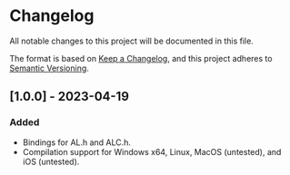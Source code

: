 # Changelog

All notable changes to this project will be documented in this file.

The format is based on [Keep a Changelog](https://keepachangelog.com/en/1.1.0/),
and this project adheres to [Semantic Versioning](https://semver.org/spec/v2.0.0.html).

## [1.0.0] - 2023-04-19

### Added

- Bindings for AL.h and ALC.h.
- Compilation support for Windows x64, Linux, MacOS (untested), and iOS (untested).
